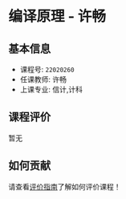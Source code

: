 # 编译原理 - 许畅

## 基本信息

- 课程号: `22020260`
- 任课教师: 许畅
- 上课专业: 信计,计科

## 课程评价

暂无

## 如何贡献

请查看[评价指南](../how-to-comment.md)了解如何评价课程！
